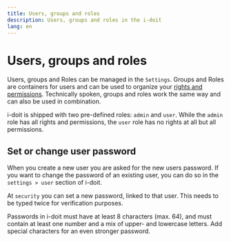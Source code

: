 ```yaml
---
title: Users, groups and roles
description: Users, groups and roles in the i-doit
lang: en
---
```


# Users, groups and roles

Users, groups and Roles can be managed in the `Settings`. Groups and Roles are containers for users and can be used to organize your [rights and permissions](rights-and-permissions.md). Technically spoken, groups and roles work the same way and can also be used in combination.

i-doit is shipped with two pre-defined roles: `admin` and `user`. While the `admin` role has all rights and permissions, the `user` role has no rights at all but all permissions.

## Set or change user password

When you create a new user you are asked for the new users password. If you want to change the password of an existing user, you can do so in the `settings > user` section of i-doit.

At `security` you can set a new password, linked to that user. This needs to be typed twice for verification purposes. 

Passwords in i-doit must have at least 8 characters (max. 64), and must contain at least one number and a mix of upper- and lowercase letters. Add special characters for an even stronger password.
